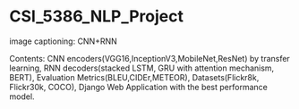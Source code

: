 # CSI_5386_NLP_Project
image captioning: CNN+RNN

Contents: CNN encoders(VGG16,InceptionV3,MobileNet,ResNet) by transfer learning, RNN decoders(stacked LSTM, GRU with attention mechanism, BERT), Evaluation Metrics(BLEU,CIDEr,METEOR), Datasets(Flickr8k, Flickr30k, COCO), Django Web Application with the best performance model.
